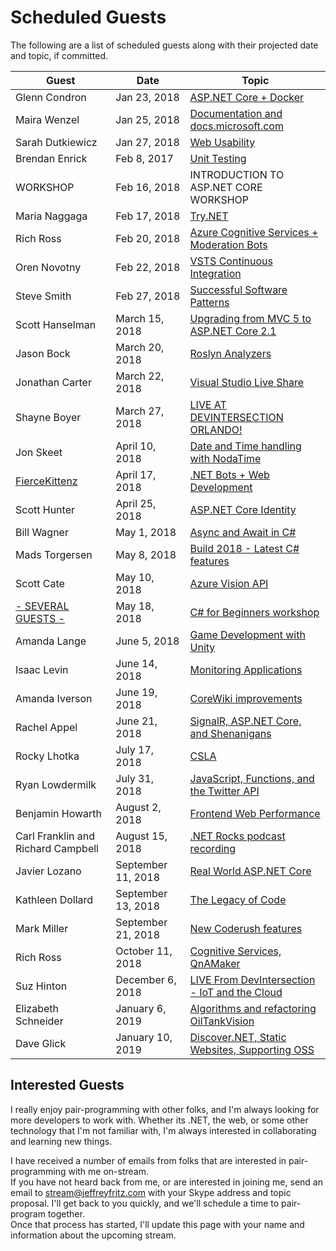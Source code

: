 # Scheduled Guests

The following are a list of scheduled guests along with their projected date and topic, if committed.

| Guest | Date | Topic |
| ----- | ---- | ----- |
| Glenn Condron | Jan 23, 2018 | [ASP.NET Core + Docker](https://youtu.be/Oriqg6qC4hc) |
| Maira Wenzel | Jan 25, 2018 | [Documentation and docs.microsoft.com](https://youtu.be/rZj-h9PQsi8) |
| Sarah Dutkiewicz | Jan 27, 2018 | [Web Usability](https://youtu.be/4EChnYWY598) |
| Brendan Enrick | Feb 8, 2017 | [Unit Testing](https://youtu.be/N0CArRHH65U) |
| WORKSHOP | Feb 16, 2018 | INTRODUCTION TO ASP.NET CORE WORKSHOP |
| Maria Naggaga | Feb 17, 2018 | [Try.NET](https://youtu.be/wZjgbJ756PM) |
| Rich Ross | Feb 20, 2018 | [Azure Cognitive Services + Moderation Bots](https://youtu.be/7s6_d7SIrkU) |
| Oren Novotny | Feb 22, 2018 | [VSTS Continuous Integration](https://youtu.be/cR1brXiCHXM) |
| Steve Smith | Feb 27, 2018 | [Successful Software Patterns](https://youtu.be/LXH1gz8utZA) |
| Scott Hanselman | March 15, 2018 | [Upgrading from MVC 5 to ASP.NET Core 2.1](https://www.youtube.com/watch?v=M_mqh739P6Y) |
| Jason Bock | March 20, 2018 | [Roslyn Analyzers](https://www.youtube.com/watch?v=N5svo6N7ir0) |
| Jonathan Carter | March 22, 2018 | [Visual Studio Live Share](https://www.youtube.com/watch?v=Z6g2l8kb1zc) |
| Shayne Boyer | March 27, 2018 | [LIVE AT DEVINTERSECTION ORLANDO!](https://www.youtube.com/watch?v=aXkeJmlPDI4) |
| Jon Skeet | April 10, 2018 | [Date and Time handling with NodaTime](https://youtu.be/mfsvh_IpGmw) |
| [FierceKittenz](https://twitch.tv/fiercekittenz) | April 17, 2018 | [.NET Bots + Web Development](https://youtu.be/zwdZ-De_TDE) |
| Scott Hunter | April 25, 2018 | [ASP.NET Core Identity](https://youtu.be/_Dl35e-7Jt8) |
| Bill Wagner | May 1, 2018 | [Async and Await in C#](https://www.youtube.com/watch?v=udb8JBEdS9) |
| Mads Torgersen | May 8, 2018 | [Build 2018 - Latest C# features](https://www.youtube.com/watch?v=Wlw_nIzKqM0&index=19&list=PLVMqA0_8O85zHkvIMHgG74eskQTO5nfWy&t=2416s) |
| Scott Cate | May 10, 2018 | [Azure Vision API](https://www.youtube.com/watch?v=p0ZZ2lDdO1w&index=16&list=PLVMqA0_8O85zHkvIMHgG74eskQTO5nfWy&t=1236s) |
| [- SEVERAL GUESTS -](https://github.com/csharpfritz/Fritz.LiveStream/tree/master/csharpWorkshop) | May 18, 2018 | [C# for Beginners workshop](https://www.youtube.com/watch?v=9ZmZuUSqQUM&index=2&list=PLVMqA0_8O85zIiU-T5h6rn8ortqEUNCeK) |
| Amanda Lange | June 5, 2018 | [Game Development with Unity](https://www.youtube.com/watch?v=g4iGpL_OftQ&index=3&list=PLVMqA0_8O85zHkvIMHgG74eskQTO5nfWy&t=0s) |
| Isaac Levin | June 14, 2018 | [Monitoring Applications](https://www.youtube.com/watch?v=m4LW95T7TQE) |
| Amanda Iverson | June 19, 2018 | [CoreWiki improvements](https://www.youtube.com/watch?v=cSHeFgqH4zc) |
| Rachel Appel | June 21, 2018 | [SignalR, ASP.NET Core, and Shenanigans](https://www.youtube.com/watch?v=tOJfJfTfedg) |
| Rocky Lhotka | July 17, 2018 | [CSLA](https://www.youtube.com/watch?v=ozFf-ENOu_Y) |
| Ryan Lowdermilk | July 31, 2018 | [JavaScript, Functions, and the Twitter API](https://www.youtube.com/watch?v=BdeQfsk19oQ) |
| Benjamin Howarth | August 2, 2018 | [Frontend Web Performance](https://www.youtube.com/watch?v=svp5HbIGXzU) |
| Carl Franklin and Richard Campbell | August 15, 2018 | [.NET Rocks podcast recording](https://www.youtube.com/watch?v=WQ_3-bmfs70) |
| Javier Lozano | September 11, 2018 | [Real World ASP.NET Core](https://www.youtube.com/watch?v=p4WpCw-uJWs) |
| Kathleen Dollard | September 13, 2018 | [The Legacy of Code](https://www.youtube.com/watch?v=7mS08szgpJM) |
| Mark Miller | September 21, 2018 | [New Coderush features](https://www.youtube.com/watch?v=YjOrYDICAHc) |
| Rich Ross | October 11, 2018 | [Cognitive Services, QnAMaker](https://www.youtube.com/watch?v=zy8iK3DTswM) |
| Suz Hinton | December 6, 2018 | [LIVE From DevIntersection - IoT and the Cloud](https://www.youtube.com/watch?v=gzPyMkiYdu4&t=1s) |
| Elizabeth Schneider | January 6, 2019 | [Algorithms and refactoring OilTankVision](https://www.youtube.com/watch?v=2vnRkEeia1E) |
| Dave Glick | January 10, 2019 | [Discover.NET, Static Websites, Supporting OSS](https://www.youtube.com/watch?v=L2wgo8ODljA) |

## Interested Guests

I really enjoy pair-programming with other folks, and I'm always looking for more developers to work with.  Whether its
.NET, the web, or some other technology that I'm not familiar with, I'm always interested in collaborating and learning 
new things.

I have received a number of emails from folks that are interested in pair-programming with me on-stream.  
If you have not heard back from me, or are interested in joining me, send an email to stream@jeffreyfritz.com with
your Skype address and topic proposal.  I'll get back to you quickly, and we'll schedule a time to pair-program together.  
Once that process has started, I'll update this page with your name and information about the upcoming stream.
